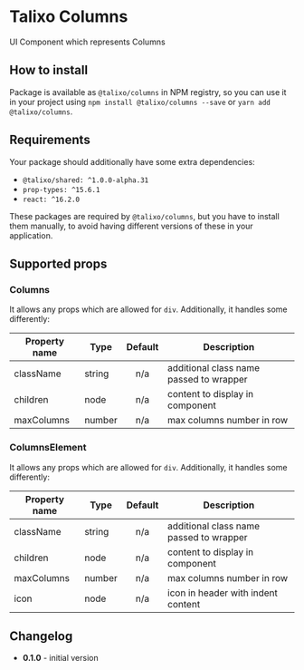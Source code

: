 # Talixo Columns

UI Component which represents Columns

## How to install

Package is available as `@talixo/columns` in NPM registry, so you can use it in your project
using `npm install @talixo/columns --save` or `yarn add @talixo/columns`.

## Requirements

Your package should additionally have some extra dependencies:

- `@talixo/shared: ^1.0.0-alpha.31`
- `prop-types: ^15.6.1`
- `react: ^16.2.0`

These packages are required by `@talixo/columns`, but you have to install them manually,
to avoid having different versions of these in your application.

## Supported props

### Columns
It allows any props which are allowed for `div`. Additionally, it handles some differently:

Property name | Type      | Default | Description                    
--------------|-----------|:-------:|--------------------------------
className     | string    | n/a     | additional class name passed to wrapper
children      | node      | n/a     | content to display in component
maxColumns    | number    | n/a     | max columns number in row

### ColumnsElement
It allows any props which are allowed for `div`. Additionally, it handles some differently:

Property name | Type      | Default | Description                    
--------------|-----------|:-------:|--------------------------------
className     | string    | n/a     | additional class name passed to wrapper
children      | node      | n/a     | content to display in component
maxColumns    | number    | n/a     | max columns number in row
icon          | node      | n/a     | icon in header with indent content

## Changelog

- **0.1.0** - initial version
